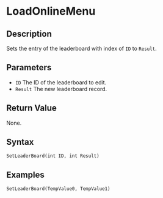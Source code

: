 # LoadOnlineMenu

## Description
Sets the entry of the leaderboard with index of `ID` to `Result`.

## Parameters
- `ID`
The ID of the leaderboard to edit.
- `Result`
The new leaderboard record.

## Return Value
None.

## Syntax
```
SetLeaderBoard(int ID, int Result)
```

## Examples
```
SetLeaderBoard(TempValue0, TempValue1)
```